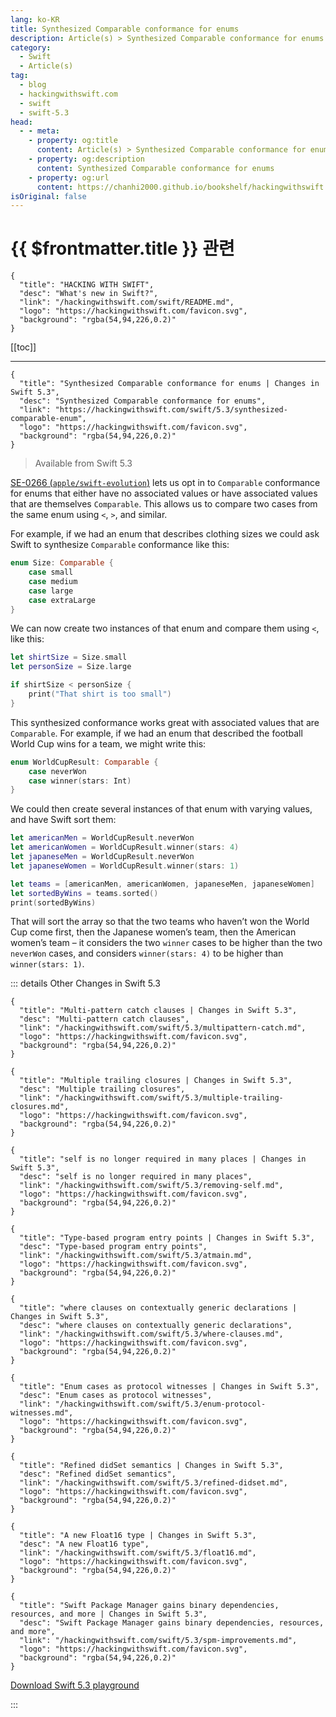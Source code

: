 ```yaml
---
lang: ko-KR
title: Synthesized Comparable conformance for enums
description: Article(s) > Synthesized Comparable conformance for enums
category:
  - Swift
  - Article(s)
tag: 
  - blog
  - hackingwithswift.com
  - swift
  - swift-5.3
head:
  - - meta:
    - property: og:title
      content: Article(s) > Synthesized Comparable conformance for enums
    - property: og:description
      content: Synthesized Comparable conformance for enums
    - property: og:url
      content: https://chanhi2000.github.io/bookshelf/hackingwithswift.com/swift/5.3/synthesized-comparable-enum.html
isOriginal: false
---
```


# {{ $frontmatter.title }} 관련

```component VPCard
{
  "title": "HACKING WITH SWIFT",
  "desc": "What's new in Swift?",
  "link": "/hackingwithswift.com/swift/README.md",
  "logo": "https://hackingwithswift.com/favicon.svg",
  "background": "rgba(54,94,226,0.2)"
}
```

[[toc]]

---

```component VPCard
{
  "title": "Synthesized Comparable conformance for enums | Changes in Swift 5.3",
  "desc": "Synthesized Comparable conformance for enums",
  "link": "https://hackingwithswift.com/swift/5.3/synthesized-comparable-enum", 
  "logo": "https://hackingwithswift.com/favicon.svg",
  "background": "rgba(54,94,226,0.2)"
}
```

> Available from Swift 5.3

[SE-0266 (<FontIcon icon="iconfont icon-github"/>`apple/swift-evolution`)](https://github.com/apple/swift-evolution/blob/master/proposals/0266-synthesized-comparable-for-enumerations.md) lets us opt in to `Comparable` conformance for enums that either have no associated values or have associated values that are themselves `Comparable`. This allows us to compare two cases from the same enum using `<`, `>`, and similar.

For example, if we had an enum that describes clothing sizes we could ask Swift to synthesize `Comparable` conformance like this:

```swift
enum Size: Comparable {
    case small
    case medium
    case large
    case extraLarge
}

```

We can now create two instances of that enum and compare them using `<`, like this:

```swift
let shirtSize = Size.small
let personSize = Size.large

if shirtSize < personSize {
    print("That shirt is too small")
}
```

This synthesized conformance works great with associated values that are `Comparable`. For example, if we had an enum that described the football World Cup wins for a team, we might write this:

```swift
enum WorldCupResult: Comparable {
    case neverWon
    case winner(stars: Int)
}
```

We could then create several instances of that enum with varying values, and have Swift sort them:

```swift
let americanMen = WorldCupResult.neverWon
let americanWomen = WorldCupResult.winner(stars: 4)
let japaneseMen = WorldCupResult.neverWon
let japaneseWomen = WorldCupResult.winner(stars: 1)

let teams = [americanMen, americanWomen, japaneseMen, japaneseWomen]
let sortedByWins = teams.sorted()
print(sortedByWins)
```

That will sort the array so that the two teams who haven’t won the World Cup come first, then the Japanese women’s team, then the American women’s team – it considers the two `winner` cases to be higher than the two `neverWon` cases, and considers `winner(stars: 4)` to be higher than `winner(stars: 1)`.

::: details Other Changes in Swift 5.3

```component VPCard
{
  "title": "Multi-pattern catch clauses | Changes in Swift 5.3",
  "desc": "Multi-pattern catch clauses",
  "link": "/hackingwithswift.com/swift/5.3/multipattern-catch.md",
  "logo": "https://hackingwithswift.com/favicon.svg",
  "background": "rgba(54,94,226,0.2)"
}
```

```component VPCard
{
  "title": "Multiple trailing closures | Changes in Swift 5.3",
  "desc": "Multiple trailing closures",
  "link": "/hackingwithswift.com/swift/5.3/multiple-trailing-closures.md",
  "logo": "https://hackingwithswift.com/favicon.svg",
  "background": "rgba(54,94,226,0.2)"
}
```
<!-- 
```component VPCard
{
  "title": "Synthesized Comparable conformance for enums | Changes in Swift 5.3",
  "desc": "Synthesized Comparable conformance for enums",
  "link": "/hackingwithswift.com/swift/5.3/synthesized-comparable-enum.md",
  "logo": "https://hackingwithswift.com/favicon.svg",
  "background": "rgba(54,94,226,0.2)"
}
```
-->
```component VPCard
{
  "title": "self is no longer required in many places | Changes in Swift 5.3",
  "desc": "self is no longer required in many places",
  "link": "/hackingwithswift.com/swift/5.3/removing-self.md",
  "logo": "https://hackingwithswift.com/favicon.svg",
  "background": "rgba(54,94,226,0.2)"
}
```

```component VPCard
{
  "title": "Type-based program entry points | Changes in Swift 5.3",
  "desc": "Type-based program entry points",
  "link": "/hackingwithswift.com/swift/5.3/atmain.md",
  "logo": "https://hackingwithswift.com/favicon.svg",
  "background": "rgba(54,94,226,0.2)"
}
```

```component VPCard
{
  "title": "where clauses on contextually generic declarations | Changes in Swift 5.3",
  "desc": "where clauses on contextually generic declarations",
  "link": "/hackingwithswift.com/swift/5.3/where-clauses.md",
  "logo": "https://hackingwithswift.com/favicon.svg",
  "background": "rgba(54,94,226,0.2)"
}
```

```component VPCard
{
  "title": "Enum cases as protocol witnesses | Changes in Swift 5.3",
  "desc": "Enum cases as protocol witnesses",
  "link": "/hackingwithswift.com/swift/5.3/enum-protocol-witnesses.md",
  "logo": "https://hackingwithswift.com/favicon.svg",
  "background": "rgba(54,94,226,0.2)"
}
```

```component VPCard
{
  "title": "Refined didSet semantics | Changes in Swift 5.3",
  "desc": "Refined didSet semantics",
  "link": "/hackingwithswift.com/swift/5.3/refined-didset.md",
  "logo": "https://hackingwithswift.com/favicon.svg",
  "background": "rgba(54,94,226,0.2)"
}
```

```component VPCard
{
  "title": "A new Float16 type | Changes in Swift 5.3",
  "desc": "A new Float16 type",
  "link": "/hackingwithswift.com/swift/5.3/float16.md",
  "logo": "https://hackingwithswift.com/favicon.svg",
  "background": "rgba(54,94,226,0.2)"
}
```

```component VPCard
{
  "title": "Swift Package Manager gains binary dependencies, resources, and more | Changes in Swift 5.3",
  "desc": "Swift Package Manager gains binary dependencies, resources, and more",
  "link": "/hackingwithswift.com/swift/5.3/spm-improvements.md",
  "logo": "https://hackingwithswift.com/favicon.svg",
  "background": "rgba(54,94,226,0.2)"
}
```

[<FontIcon icon="fas fa-file-zipper"/>Download Swift 5.3 playground](https://hackingwithswift.com/files/playgrounds/swift/playground-5-2-to-5-3.playground.zip)

:::

